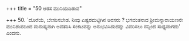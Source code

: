 +++
title = "50 ಅರಸ ಮುನಿಯದಿರಾವ"

+++
50. `ದೊರೆಯೆ, ಬೇಸರಿಸಬೇಡ. ನೀವು ಎಷ್ಟರಮಟ್ಟಿಗಿನ ಅರಸರು ? ಭಗವಂತನಾದ ಶ್ರೀಮನ್ನಾರಾಯಣನೇ ಮುನಿಶಾಪದಿಂದ ಮನುಷ್ಯನಾಗಿ ಅವತರಿಸಿ ಸಂಕಟವನ್ನು ಅನುಭವಿಸಿದುದನ್ನು ವಿವರಿಸಲು ನನ್ನಿಂದ ಸಾಧ್ಯವಾಗದು' ಎಂದನು.